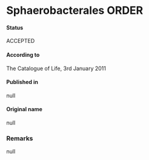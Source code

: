 Sphaerobacterales ORDER
=======

#### Status
ACCEPTED

#### According to
The Catalogue of Life, 3rd January 2011

#### Published in
null

#### Original name
null

### Remarks
null